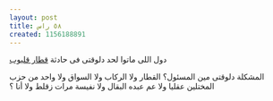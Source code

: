```yaml
---
layout: post
title: ٥٨ راس
created: 1156188891
---
```

دول اللى ماتوا لحد دلوقتى فى حادثة [قطار قليوب](http://news.bbc.co.uk/hi/arabic/news/newsid_5269000/5269966.stm)

المشكلة دلوقتى مين المسئول؟ القطار ولا الركاب ولا السواق ولا واحد من حزب المختلين عقليا ولا عم عبده البقال ولا نفيسة مرات زقلط ولا أنا ؟
